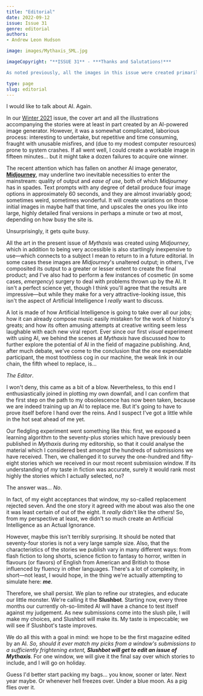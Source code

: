 ```yaml
---
title: "Editorial"
date: 2022-09-12
issue: Issue 31
genre: editorial
authors:
- Andrew Leon Hudson

image: images/Mythaxis_SML.jpg

imageCopyright: "**ISSUE 31** - ***Thanks and Salutations!***

As noted previously, all the images in this issue were created primarily using [Midjourney](https://www.midjourney.com/home/), the AI image generator. In the case of our cover, the sole prompt was the word 'mythaxis', of course."

type: page
slug: editorial
---
```


I would like to talk about AI. Again.

In our [Winter 2021](https://mythaxis.co.uk/issue-28/) issue, the cover art and all the illustrations accompanying the stories were at least in part created by an AI-powered image generator. However, it was a somewhat complicated, laborious process: interesting to undertake, but repetitive and time consuming, fraught with unusable misfires, and (due to my modest computer resources) prone to system crashes. If all went well, I could create a workable image in fifteen minutes... but it might take a dozen failures to acquire one winner.

The recent attention which has fallen on another AI image generator, **[Midjourney](https://www.midjourney.com/home/)**, may underline two inevitable necessities to enter the mainstream: quality of output and *ease of use*, both of which *Midjourney* has in spades. Text prompts with any degree of detail produce four image options in approximately 60 seconds, and they are almost invariably good; sometimes weird, sometimes wonderful. It will create variations on those initial images in maybe half that time, and upscales the ones you like into large, highly detailed final versions in perhaps a minute or two at most, depending on how busy the site is.

Unsurprisingly, it gets quite busy.

All the art in the present issue of *Mythaxis* was created using *Midjourney*, which in addition to being very accessible is also startlingly inexpensive to use—which connects to a subject I mean to return to in a future editorial. In some cases these images are *Midjourney*'s unaltered output; in others, I've composited its output to a greater or lesser extent to create the final product; and I've also had to perform a few instances of cosmetic (in some cases, *emergency*) surgery to deal with problems thrown up by the AI. It isn't a perfect science yet, though I think you'll agree that the results are impressive—but while they make for a very attractive-looking issue, this isn't the aspect of Artificial Intelligence I *really* want to discuss.

A lot is made of how Artificial Intelligence is going to take over all our jobs; how it can already compose music easily mistaken for the work of history's greats; and how its often amusing attempts at creative writing seem less laughable with each new viral report. Ever since our first *visual* experiment with using AI, we behind the scenes at *Mythaxis* have discussed how to further explore the potential of AI in the field of magazine publishing. And, after much debate, we've come to the conclusion that the one expendable participant, the most toothless cog in our machine, the weak link in our chain, the fifth wheel to replace, is...

*The Editor*.

I won't deny, this came as a bit of a blow. Nevertheless, to this end I enthusiastically joined in plotting my own downfall, and I can confirm that the first step on the path to my obsolescence has now been taken, because we are indeed training up an AI to replace me. But it's going to have to prove itself before I hand over the reins. And I suspect I've got a little while in the hot seat ahead of me yet.

Our fledgling experiment went something like this: first, we exposed a learning algorithm to the seventy-plus stories which have previously been published in *Mythaxis* during my editorship, so that it could analyse the material which I considered best amongst the hundreds of submissions we have received. Then, we challenged it to survey the one-hundred and fifty-eight stories which we received in our most recent submission window. If its understanding of *my* taste in fiction was accurate, surely it would rank most highly the stories which I actually selected, no?

The answer was... *No*.

In fact, of my eight acceptances that window, my so-called replacement rejected seven. And the one story it agreed with me about was also the one it was least certain of out of the eight. It *really* didn't like the others! So, from my perspective at least, we didn't so much create an Artificial Intelligence as an Actual Ignorance.

However, maybe this isn't terribly surprising. It should be noted that seventy-four stories is not a very large sample size. Also, that the characteristics of the stories we publish vary in many different ways: from flash fiction to long shorts, science fiction to fantasy to horror, written in flavours (or flavors) of English from American and British to those influenced by fluency in other languages. There's a lot of complexity, in short—not least, I would hope, in the thing we're actually attempting to simulate here: ***me***.

Therefore, we shall persist. We plan to refine our strategies, and educate our little monster. We're calling it the **Slushbot**. Starting now, every three months our currently oh-so-limited AI will have a chance to test itself against my judgement. As new submissions come into the slush pile, I will make my choices, and Slushbot will make its. My taste is impeccable; we will see if Slushbot's taste improves.

We do all this with a goal in mind: we hope to be the first magazine edited by an AI. *So, should it ever match my picks from a window's submissions to a sufficiently frightening extent, **Slushbot will get to edit an issue of Mythaxis***. For one window, we will give it the final say over which stories to include, and I will go on holiday.

Guess I'd better start packing my bags... you know, sooner or later. Next year maybe. Or whenever hell freezes over. Under a blue moon. As a pig flies over it.

